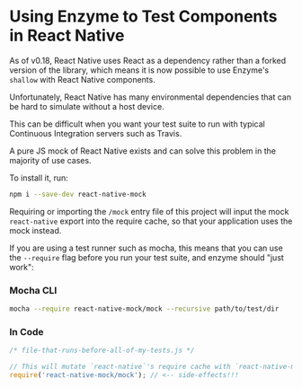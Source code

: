 # Using Enzyme to Test Components in React Native

As of v0.18, React Native uses React as a dependency rather than a forked version of the library,
which means it is now possible to use Enzyme's `shallow` with React Native components.

Unfortunately, React Native has many environmental dependencies that can be hard to simulate without
a host device.

This can be difficult when you want your test suite to run with typical Continuous Integration servers
such as Travis.

A pure JS mock of React Native exists and can solve this problem in the majority of use cases.

To install it, run:

```bash
npm i --save-dev react-native-mock
```

Requiring or importing the `/mock` entry file of this project will input the mock `react-native`
export into the require cache, so that your application uses the mock instead.

If you are using a test runner such as mocha, this means that you can use the `--require` flag
before you run your test suite, and enzyme should "just work":


### Mocha CLI

```bash
mocha --require react-native-mock/mock --recursive path/to/test/dir
```

### In Code

```js
/* file-that-runs-before-all-of-my-tests.js */

// This will mutate `react-native`'s require cache with `react-native-mock`'s.
require('react-native-mock/mock'); // <-- side-effects!!!
```
